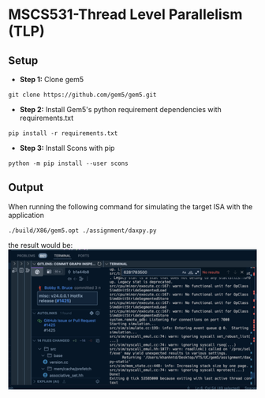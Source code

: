 # MSCS531-Thread Level Parallelism (TLP)

## Setup
- **Step 1:** Clone gem5
```
git clone https://github.com/gem5/gem5.git
```
- **Step 2:** Install Gem5's python requirement dependencies with requirements.txt
```
pip install -r requirements.txt
```
- **Step 3:** Install Scons with pip
```
python -m pip install --user scons
```

## Output
When running the following command for simulating the target ISA with the application
```
./build/X86/gem5.opt ./assignment/daxpy.py
```
the result would be:
![Simulation Output](./SimulationOutput.png)